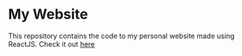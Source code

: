 # My Website
This repository contains the code to my personal website made using ReactJS. Check it out [here](www.mayankshah.in)
